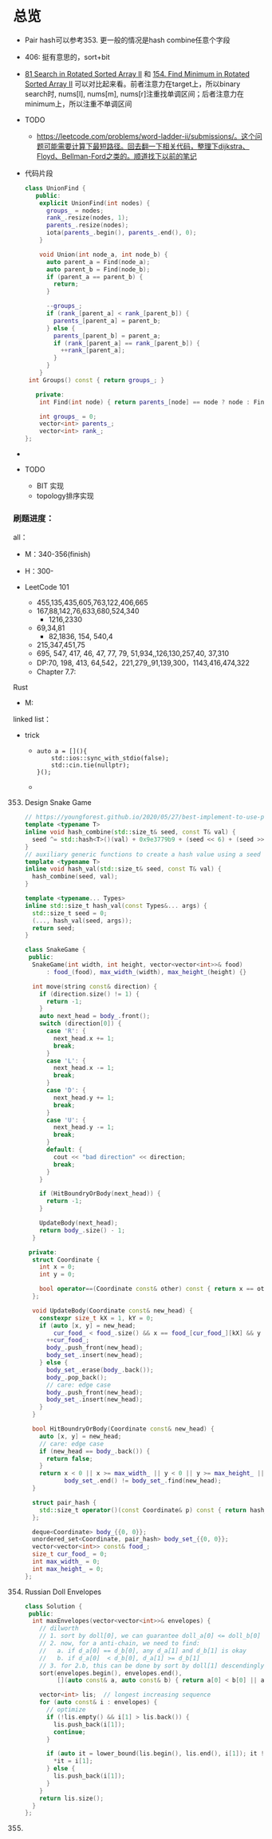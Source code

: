 # 总览

* Pair hash可以参考353. 更一般的情况是hash combine任意个字段
* 406: 挺有意思的，sort+bit
* [81 Search in Rotated Sorted Array II](https://leetcode.com/problems/search-in-rotated-sorted-array-ii/description/)  和 [154. Find Minimum in Rotated Sorted Array II](https://leetcode.com/problems/find-minimum-in-rotated-sorted-array-ii/description)  可以对比起来看。前者注意力在target上，所以binary search时, nums[l], nums[m], nums[r]注重找单调区间；后者注意力在minimum上，所以注重不单调区间

* TODO

  * https://leetcode.com/problems/word-ladder-ii/submissions/。这个问题可能需要计算下最短路径。回去翻一下相关代码，整理下dijkstra、Floyd、Bellman-Ford之类的。顺道找下以前的笔记

* 代码片段

  ```c++
  class UnionFind {
     public:
      explicit UnionFind(int nodes) {
        groups_ = nodes;
        rank_.resize(nodes, 1);
        parents_.resize(nodes);
        iota(parents_.begin(), parents_.end(), 0);
      }
  
      void Union(int node_a, int node_b) {
        auto parent_a = Find(node_a);
        auto parent_b = Find(node_b);
        if (parent_a == parent_b) {
          return;
        }
  
        --groups_;
        if (rank_[parent_a] < rank_[parent_b]) {
          parents_[parent_a] = parent_b;
        } else {
          parents_[parent_b] = parent_a;
          if (rank_[parent_a] == rank_[parent_b]) {
            ++rank_[parent_a];
          }
        }
      }
   int Groups() const { return groups_; }
  
     private:
      int Find(int node) { return parents_[node] == node ? node : Find(parents_[node]); }
  
      int groups_ = 0;
      vector<int> parents_;
      vector<int> rank_;
  };
  ```

* 

* TODO
  * BIT 实现
  * topology排序实现

### 刷题进度：

all：

* M：340-356(finish)

* H：300-

* LeetCode 101
  * 455,135,435,605,763,122,406,665
  * 167,88,142,76,633,680,524,340
    * 1216,2330
  * 69,34,81
    * 82,1836, 154, 540,4 
  * 215,347,451,75
  * 695, 547, 417, 46, 47, 77, 79, 51,934,,126,130,257,40, 37,310
  * DP:70, 198, 413, 64,542，221,279,,91,139,300，1143,416,474,322
  * Chapter 7.7:
  
  

Rust

* M:

linked list：

* trick

  * ```
    auto a = [](){
        std::ios::sync_with_stdio(false);
        std::cin.tie(nullptr);
    }();
    ```

  * 

353. Design Snake Game 

     ```c++
     // https://youngforest.github.io/2020/05/27/best-implement-to-use-pair-as-key-to-std-unordered-map-in-C/
     template <typename T>
     inline void hash_combine(std::size_t& seed, const T& val) {
       seed ^= std::hash<T>()(val) + 0x9e3779b9 + (seed << 6) + (seed >> 2);
     }
     // auxiliary generic functions to create a hash value using a seed
     template <typename T>
     inline void hash_val(std::size_t& seed, const T& val) {
       hash_combine(seed, val);
     }
     
     template <typename... Types>
     inline std::size_t hash_val(const Types&... args) {
       std::size_t seed = 0;
       (..., hash_val(seed, args));
       return seed;
     }
     
     class SnakeGame {
      public:
       SnakeGame(int width, int height, vector<vector<int>>& food)
           : food_(food), max_width_(width), max_height_(height) {}
     
       int move(string const& direction) {
         if (direction.size() != 1) {
           return -1;
         }
         auto next_head = body_.front();
         switch (direction[0]) {
           case 'R': {
             next_head.x += 1;
             break;
           }
           case 'L': {
             next_head.x -= 1;
             break;
           }
           case 'D': {
             next_head.y += 1;
             break;
           }
           case 'U': {
             next_head.y -= 1;
             break;
           }
           default: {
             cout << "bad direction" << direction;
             break;
           }
         }
     
         if (HitBoundryOrBody(next_head)) {
           return -1;
         }
     
         UpdateBody(next_head);
         return body_.size() - 1;
       }
     
      private:
       struct Coordinate {
         int x = 0;
         int y = 0;
     
         bool operator==(Coordinate const& other) const { return x == other.x && y == other.y; }
       };
     
       void UpdateBody(Coordinate const& new_head) {
         constexpr size_t kX = 1, kY = 0;
         if (auto [x, y] = new_head;
             cur_food_ < food_.size() && x == food_[cur_food_][kX] && y == food_[cur_food_][kY]) {
           ++cur_food_;
           body_.push_front(new_head);
           body_set_.insert(new_head);
         } else {
           body_set_.erase(body_.back());
           body_.pop_back();
           // care: edge case
           body_.push_front(new_head);
           body_set_.insert(new_head);
         }
       }
     
       bool HitBoundryOrBody(Coordinate const& new_head) {
         auto [x, y] = new_head;
         // care: edge case
         if (new_head == body_.back()) {
           return false;
         }
         return x < 0 || x >= max_width_ || y < 0 || y >= max_height_ ||
                body_set_.end() != body_set_.find(new_head);
       }
     
       struct pair_hash {
         std::size_t operator()(const Coordinate& p) const { return hash_val(p.x, p.y); }
       };
     
       deque<Coordinate> body_{{0, 0}};
       unordered_set<Coordinate, pair_hash> body_set_{{0, 0}};
       vector<vector<int>> const& food_;
       size_t cur_food_ = 0;
       int max_width_ = 0;
       int max_height_ = 0;
     };
     ```

354. Russian Doll Envelopes

     ```c++
     class Solution {
      public:
       int maxEnvelopes(vector<vector<int>>& envelopes) {
         // dilworth
         // 1. sort by doll[0], we can guarantee doll_a[0] <= doll_b[0]
         // 2. now, for a anti-chain, we need to find:
         //   a. if d_a[0] == d_b[0], any d_a[1] and d_b[1] is okay
         //   b. if d_a[0]  < d_b[0], d_a[1] >= d_b[1]
         // 3. for 2.b, this can be done by sort by doll[1] descendingly, and binary search
         sort(envelopes.begin(), envelopes.end(),
              [](auto const& a, auto const& b) { return a[0] < b[0] || a[0] == b[0] && a[1] > b[1]; });
     
         vector<int> lis;  // longest increasing sequence
         for (auto const& i : envelopes) {
           // optimize
           if (!lis.empty() && i[1] > lis.back()) {
             lis.push_back(i[1]);
             continue;
           }
     
           if (auto it = lower_bound(lis.begin(), lis.end(), i[1]); it != lis.end()) {
             *it = i[1];
           } else {
             lis.push_back(i[1]);
           }
         }
         return lis.size();
       }
     };
     ```

     

355. 

